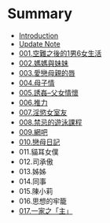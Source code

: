# Summary

* [Introduction](README.md)
* [Update Note](update-note.md)
* [001.空難之後的1男6女生活](001.md)
* [002.媽媽與妹妹](002ma-ma-yu-mei-mei.md)
* [003.愛戀母親的唇](003ai-lian-mu-qin-de-chun.md)
* [004.母子情](004.md)
* [005.誘姦–父女情懷](005.md)
* [006.推力](006.md)
* [007.淫慾女室友](007.md)
* [008.禁忌的遊泳課程](008.md)
* [009.網吧](009.md)
* [010.戀母日記](010.md)
* 011.貓耳女僕
* 012.司承傲
* 013.姊姊
* 014.同事
* 015.陳小莉
* 016.思想的牢籠
* [017.一家之「主」](017yi-jia-zhi-300c-zhu-300d.md)


